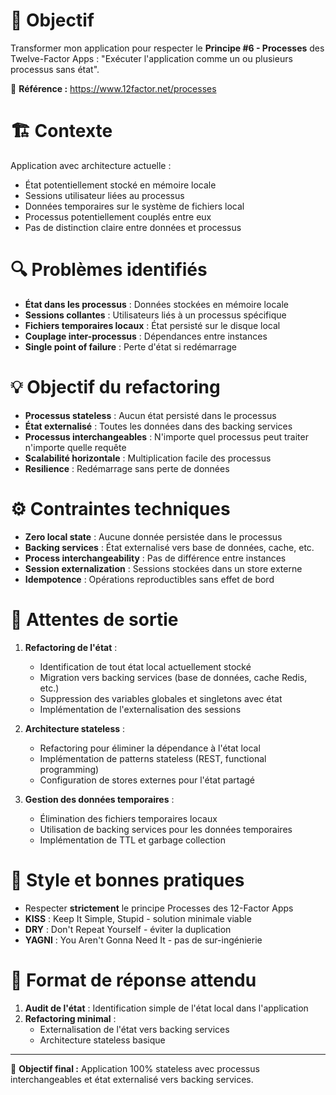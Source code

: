 # 🎯 Objectif
Transformer mon application pour respecter le **Principe #6 - Processes** des Twelve-Factor Apps : "Exécuter l'application comme un ou plusieurs processus sans état".

📖 **Référence :** https://www.12factor.net/processes

# 🏗️ Contexte
Application avec architecture actuelle :
- État potentiellement stocké en mémoire locale
- Sessions utilisateur liées au processus
- Données temporaires sur le système de fichiers local
- Processus potentiellement couplés entre eux
- Pas de distinction claire entre données et processus

# 🔍 Problèmes identifiés
- **État dans les processus** : Données stockées en mémoire locale
- **Sessions collantes** : Utilisateurs liés à un processus spécifique
- **Fichiers temporaires locaux** : État persisté sur le disque local
- **Couplage inter-processus** : Dépendances entre instances
- **Single point of failure** : Perte d'état si redémarrage

# 💡 Objectif du refactoring
- **Processus stateless** : Aucun état persisté dans le processus
- **État externalisé** : Toutes les données dans des backing services
- **Processus interchangeables** : N'importe quel processus peut traiter n'importe quelle requête
- **Scalabilité horizontale** : Multiplication facile des processus
- **Resilience** : Redémarrage sans perte de données

# ⚙️ Contraintes techniques
- **Zero local state** : Aucune donnée persistée dans le processus
- **Backing services** : État externalisé vers base de données, cache, etc.
- **Process interchangeability** : Pas de différence entre instances
- **Session externalization** : Sessions stockées dans un store externe
- **Idempotence** : Opérations reproductibles sans effet de bord

# 📐 Attentes de sortie
1. **Refactoring de l'état** :
   - Identification de tout état local actuellement stocké
   - Migration vers backing services (base de données, cache Redis, etc.)
   - Suppression des variables globales et singletons avec état
   - Implémentation de l'externalisation des sessions

2. **Architecture stateless** :
   - Refactoring pour éliminer la dépendance à l'état local
   - Implémentation de patterns stateless (REST, functional programming)
   - Configuration de stores externes pour l'état partagé

3. **Gestion des données temporaires** :
   - Élimination des fichiers temporaires locaux
   - Utilisation de backing services pour les données temporaires
   - Implémentation de TTL et garbage collection

# 🧠 Style et bonnes pratiques
- Respecter **strictement** le principe Processes des 12-Factor Apps
- **KISS** : Keep It Simple, Stupid - solution minimale viable
- **DRY** : Don't Repeat Yourself - éviter la duplication
- **YAGNI** : You Aren't Gonna Need It - pas de sur-ingénierie

# 🚀 Format de réponse attendu
1. **Audit de l'état** : Identification simple de l'état local dans l'application
2. **Refactoring minimal** :
   - Externalisation de l'état vers backing services
   - Architecture stateless basique

---

💬 **Objectif final :** Application 100% stateless avec processus interchangeables et état externalisé vers backing services.